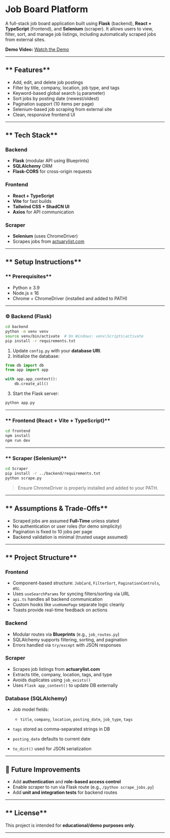 # **Job Board Platform**

A full-stack job board application built using **Flask** (backend), **React + TypeScript** (frontend), and **Selenium** (scraper).
It allows users to view, filter, sort, and manage job listings, including automatically scraped jobs from external sites.

 **Demo Video:**
 [Watch the Demo](https://www.loom.com/share/cf7c4020e0de4477ae025018aa5dd688?sid=bd663f9e-949b-45dc-ac2d-4ec783eb389c)

---

## ** Features**

* Add, edit, and delete job postings
* Filter by title, company, location, job type, and tags
* Keyword-based global search (`q` parameter)
* Sort jobs by posting date (newest/oldest)
* Pagination support (10 items per page)
* Selenium-based job scraping from external site
* Clean, responsive frontend UI

---

## ** Tech Stack**

### **Backend**

* **Flask** (modular API using Blueprints)
* **SQLAlchemy** ORM
* **Flask-CORS** for cross-origin requests

### **Frontend**

* **React + TypeScript**
* **Vite** for fast builds
* **Tailwind CSS + ShadCN UI**
* **Axios** for API communication

### **Scraper**

* **Selenium** (uses ChromeDriver)
* Scrapes jobs from [actuarylist.com](https://www.actuarylist.com)

---

## ** Setup Instructions**

### ** Prerequisites**

* Python ≥ 3.9
* Node.js ≥ 16
* Chrome + ChromeDriver (installed and added to PATH)

---

### **⚙ Backend (Flask)**

```bash
cd backend
python -m venv venv
source venv/bin/activate  # On Windows: venv\Scripts\activate
pip install -r requirements.txt
```

1. Update `config.py` with your **database URI**.
2. Initialize the database:

```python
from db import db
from app import app

with app.app_context():
    db.create_all()
```

3. Start the Flask server:

```bash
python app.py
```

---

### ** Frontend (React + Vite + TypeScript)**

```bash
cd frontend
npm install
npm run dev
```

---

### ** Scraper (Selenium)**

```bash
cd Scraper
pip install -r ../backend/requirements.txt
python scrape.py
```

>  Ensure ChromeDriver is properly installed and added to your PATH.

---

## ** Assumptions & Trade-Offs**

* Scraped jobs are assumed **Full-Time** unless stated
* No authentication or user roles (for demo simplicity)
* Pagination is fixed to 10 jobs per page
* Backend validation is minimal (trusted usage assumed)

---

## ** Project Structure**

### **Frontend**

* Component-based structure: `JobCard`, `FilterSort`, `PaginationControls`, etc.
* Uses `useSearchParams` for syncing filters/sorting via URL
* `api.ts` handles all backend communication
* Custom hooks like `useHomePage` separate logic cleanly
* Toasts provide real-time feedback on actions

### **Backend**

* Modular routes via **Blueprints** (e.g., `job_routes.py`)
* SQLAlchemy supports filtering, sorting, and pagination
* Errors handled via `try/except` with JSON responses

### **Scraper**

* Scrapes job listings from **actuarylist.com**
* Extracts title, company, location, tags, and type
* Avoids duplicates using `job_exists()`
* Uses `Flask app_context()` to update DB externally

### **Database (SQLAlchemy)**

* Job model fields:

  * `title`, `company`, `location`, `posting_date`, `job_type`, `tags`
* `tags` stored as comma-separated strings in DB
* `posting_date` defaults to current date
* `to_dict()` used for JSON serialization

---

## **🔮 Future Improvements**

* Add **authentication** and **role-based access control**
* Enable scraper to run via Flask route (e.g., `/python scrape_jobs.py`)
* Add **unit and integration tests** for backend routes

---

## ** License**

This project is intended for **educational/demo purposes only**.

---
